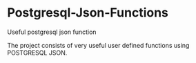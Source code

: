 # Postgresql-Json-Functions
Useful postgresql json function

The project consists of very useful user defined functions using POSTGRESQL JSON.
